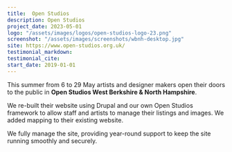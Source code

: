 ```yaml
---
title:  Open Studios
description: Open Studios
project_date: 2023-05-01
logo: "/assets/images/logos/open-studios-logo-23.png"
screenshot: "/assets/images/screenshots/wbnh-desktop.jpg"
site: https://www.open-studios.org.uk/
testimonial_markdown: 
testimonial_cite: 
start_date: 2019-01-01
---
```


This summer from 6 to 29 May artists and designer makers open their doors to the public in **Open Studios West Berkshire &amp; North Hampshire**.

We re-built their website using Drupal and our own Open Studios framework to allow staff and artists to manage their listings and images. We added mapping to their existing website.  

We fully manage the site, providing year-round support to keep the site running smoothly and securely.  
